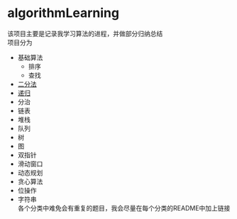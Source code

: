 # algorithmLearning
该项目主要是记录我学习算法的进程，并做部分归纳总结  
项目分为
* 基础算法
  * 排序
  * 查找
 * [二分法](src/main/java/binarysearch/README.MD)
 * [递归](/src/main/java/recusion/README.MD)
 * 分治
 * 链表
 * 堆栈
 * 队列
 * 树
 * 图
 * 双指针
 * 滑动窗口
 * 动态规划
 * 贪心算法
 * 位操作
 * 字符串  
 各个分类中难免会有重复的题目，我会尽量在每个分类的README中加上链接